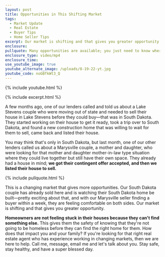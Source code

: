 ```yaml
---
layout: post
title: Opportunities in This Shifting Market
tags:
  - Market Update
  - Real Estate
  - Buyer Tips
  - Home Seller Tips
excerpt: Our market is shifting and that gives you greater opportunity.
enclosure:
pullquote: Many opportunities are available; you just need to know where to look.
enclosure_type: video/mp4
enclosure_time:
use_youtube_image: true
youtube_alternate_image: /uploads/8-19-22-yt.jpg
youtube_code: noGBfkWt3_Q
---
```

{% include youtube.html %}

{% include excerpt.html %}

A few months ago, one of our lenders called and told us about a Lake Stevens couple who were moving out of state and needed to sell their house in Lake Stevens before they could buy—that was in South Dakota. They started working on their house to get it ready, took a trip over to South Dakota, and found a new construction home that was willing to wait for them to sell, came back and listed their house.&nbsp;

You may think that's only in South Dakota, but last month, one of our other lenders called us about a Marysville couple, a mother and daughter, who were looking for that mother and daughter mother-in-law type situation where they could live together but still have their own space. They already had a house in mind; **we got their contingent offer accepted, and then we listed their house to sell.**

{% include pullquote.html %}

This is a changing market that gives more opportunities. Our South Dakota couple has already sold here and is watching their South Dakota home be built—pretty exciting about that, and with our Marysville seller finding a buyer within a week, they are feeling comfortable on both sides. Our market is shifting and that gives you greater opportunity.

**Homeowners are not feeling stuck in their houses because they can't find something else.** This gives them the safety of knowing that they're not going to be homeless before they can find the right home for them. How does that impact you and your family? If you're looking for that right real estate agent who has experience working in changing markets, then we are here to help. Call me, message, email me and let's talk about you. Stay safe, stay healthy, and have a super blessed day.